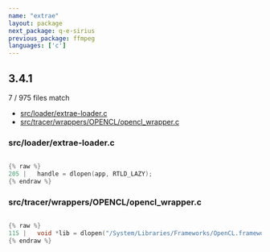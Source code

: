 ```yaml
---
name: "extrae"
layout: package
next_package: q-e-sirius
previous_package: ffmpeg
languages: ['c']
---
```

## 3.4.1
7 / 975 files match

 - [src/loader/extrae-loader.c](#srcloaderextrae-loaderc)
 - [src/tracer/wrappers/OPENCL/opencl_wrapper.c](#srctracerwrappersopenclopencl_wrapperc)

### src/loader/extrae-loader.c

```c

{% raw %}
205 |   handle = dlopen(app, RTLD_LAZY);
{% endraw %}

```
### src/tracer/wrappers/OPENCL/opencl_wrapper.c

```c

{% raw %}
115 | 	void *lib = dlopen("/System/Libraries/Frameworks/OpenCL.framework/OpenCL", RTLD_NOW);
{% endraw %}

```